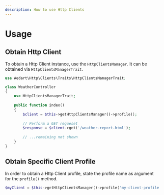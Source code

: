 ```yaml
---
description: How to use Http Clients
---
```


# Usage

## Obtain Http Client

To obtain a Http Client instance, use the `HttpClientsManager`.
It can be obtained via `HttpClientsManagerTrait`.

```php
use Aedart\Http\Clients\Traits\HttpClientsManagerTrait;

class WeatherController
{
    use HttpClientsManagerTrait;
    
    public function index()
    {
        $client = $this->getHttpClientsManager()->profile();
        
        // Perform a GET requeset
        $response = $client->get('/weather-report.html');
        
        // ...remaining not shown
    }
}
```

## Obtain Specific Client Profile

In order to obtain a Http Client profile, state the profile name as argument for the `profile()` method. 

```php
$myClient = $this->getHttpClientsManager()->profile('my-client-profile');
```
